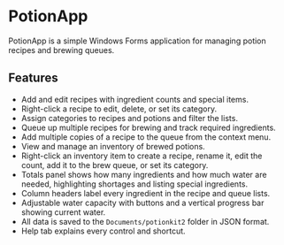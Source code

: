 # PotionApp

PotionApp is a simple Windows Forms application for managing potion recipes and brewing queues.

## Features

- Add and edit recipes with ingredient counts and special items.
- Right-click a recipe to edit, delete, or set its category.
- Assign categories to recipes and potions and filter the lists.
- Queue up multiple recipes for brewing and track required ingredients.
- Add multiple copies of a recipe to the queue from the context menu.
- View and manage an inventory of brewed potions.
- Right-click an inventory item to create a recipe, rename it, edit the count, add it to the brew queue, or set its category.
- Totals panel shows how many ingredients and how much water are needed, highlighting shortages and listing special ingredients.
- Column headers label every ingredient in the recipe and queue lists.
- Adjustable water capacity with buttons and a vertical progress bar showing current water.
- All data is saved to the `Documents/potionkit2` folder in JSON format.
- Help tab explains every control and shortcut.

